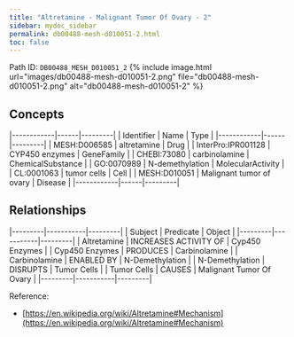 ```yaml
---
title: "Altretamine - Malignant Tumor Of Ovary - 2"
sidebar: mydoc_sidebar
permalink: db00488-mesh-d010051-2.html
toc: false 
---
```



Path ID: `DB00488_MESH_D010051_2`
{% include image.html url="images/db00488-mesh-d010051-2.png" file="db00488-mesh-d010051-2.png" alt="db00488-mesh-d010051-2" %}

## Concepts

|------------|------|---------|
| Identifier | Name | Type    |
|------------|------|---------|
| MESH:D006585 | altretamine | Drug |
| InterPro:IPR001128 | CYP450 enzymes | GeneFamily |
| CHEBI:73080 | carbinolamine | ChemicalSubstance |
| GO:0070989 | N-demethylation | MolecularActivity |
| CL:0001063 | tumor cells | Cell |
| MESH:D010051 | Malignant tumor of ovary | Disease |
|------------|------|---------|

## Relationships

|---------|-----------|---------|
| Subject | Predicate | Object  |
|---------|-----------|---------|
| Altretamine | INCREASES ACTIVITY OF | Cyp450 Enzymes |
| Cyp450 Enzymes | PRODUCES | Carbinolamine |
| Carbinolamine | ENABLED BY | N-Demethylation |
| N-Demethylation | DISRUPTS | Tumor Cells |
| Tumor Cells | CAUSES | Malignant Tumor Of Ovary |
|---------|-----------|---------|

Reference: 
  - [https://en.wikipedia.org/wiki/Altretamine#Mechanism](https://en.wikipedia.org/wiki/Altretamine#Mechanism)
